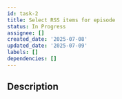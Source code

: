 ```yaml
---
id: task-2
title: Select RSS items for episode
status: In Progress
assignee: []
created_date: '2025-07-08'
updated_date: '2025-07-09'
labels: []
dependencies: []
---
```


## Description
